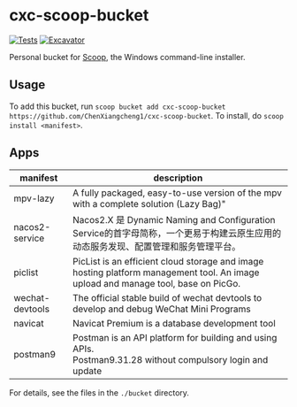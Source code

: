 # cxc-scoop-bucket

[![Tests](https://github.com/ChenXiangcheng1/cxc-scoop-bucket/actions/workflows/ci.yml/badge.svg)](https://github.com/<username>/<bucketname>/actions/workflows/ci.yml) [![Excavator](https://github.com/ChenXiangcheng1/cxc-scoop-bucket/actions/workflows/excavator.yml/badge.svg)](https://github.com/<username>/<bucketname>/actions/workflows/excavator.yml)

Personal bucket for [Scoop](https://scoop.sh), the Windows command-line installer.

Usage
-----

To add this bucket, run `scoop bucket add cxc-scoop-bucket https://github.com/ChenXiangcheng1/cxc-scoop-bucket`. To install, do `scoop install <manifest>`.

Apps
----

| manifest        | description                                                                                                                        |
| --------------- | ---------------------------------------------------------------------------------------------------------------------------------- |
| mpv-lazy        | A fully packaged, easy-to-use version of the mpv with a complete solution (Lazy Bag)"                                              |
| nacos2-service  | Nacos2.X 是 Dynamic Naming and Configuration Service的首字母简称，一个更易于构建云原生应用的动态服务发现、配置管理和服务管理平台。 |
| piclist         | PicList is an efficient cloud storage and image hosting platform management tool. An image upload and manage tool, base on PicGo.  |
| wechat-devtools | The official stable build of wechat devtools to develop and debug WeChat Mini Programs                                             |
| navicat         | Navicat Premium is a database development tool                                                                                     |
| postman9        | Postman is an API platform for building and using APIs.<br /> Postman9.31.28 without compulsory login and update                   |

For details, see the files in the `./bucket` directory.
